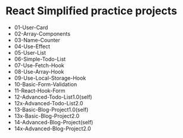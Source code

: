 # React Simplified practice projects

+ 01-User-Card
+ 02-Array-Components
+ 03-Name-Counter
+ 04-Use-Effect
+ 05-User-List
+ 06-Simple-Todo-List
+ 07-Use-Fetch-Hook
+ 08-Use-Array-Hook
+ 09-Use-Local-Storage-Hook
+ 10-Basic-Form-Validation
+ 11-React-Hook-Form
+ 12-Advanced-Todo-List1.0(self)
+ 12x-Advanced-Todo-List2.0
+ 13-Basic-Blog-Project1.0(self)
+ 13x-Basic-Blog-Project2.0
+ 14-Advanced-Blog-Project(self)
+ 14x-Advanced-Blog-Project2.0